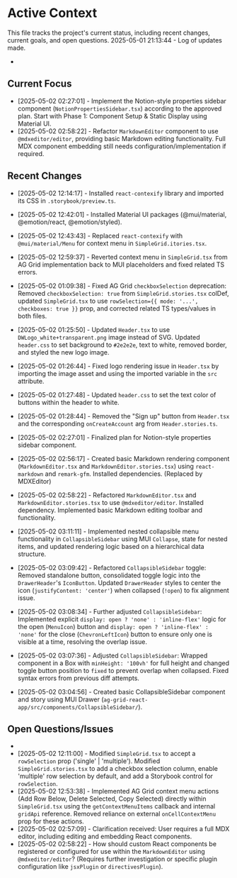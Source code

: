 # Active Context

  This file tracks the project's current status, including recent changes, current goals, and open questions.
  2025-05-01 21:13:44 - Log of updates made.

*

## Current Focus

*   [2025-05-02 02:27:01] - Implement the Notion-style properties sidebar component (`NotionPropertiesSidebar.tsx`) according to the approved plan. Start with Phase 1: Component Setup & Static Display using Material UI.
*   [2025-05-02 02:58:22] - Refactor `MarkdownEditor` component to use `@mdxeditor/editor`, providing basic Markdown editing functionality. Full MDX component embedding still needs configuration/implementation if required.

## Recent Changes

*   [2025-05-02 12:14:17] - Installed `react-contexify` library and imported its CSS in `.storybook/preview.ts`.
*   [2025-05-02 12:42:01] - Installed Material UI packages (@mui/material, @emotion/react, @emotion/styled).
*   [2025-05-02 12:43:43] - Replaced `react-contexify` with `@mui/material/Menu` for context menu in `SimpleGrid.itories.tsx`.
*   [2025-05-02 12:59:37] - Reverted context menu in `SimpleGrid.tsx` from AG Grid implementation back to MUI placeholders and fixed related TS errors.
*   [2025-05-02 01:09:38] - Fixed AG Grid `checkboxSelection` deprecation: Removed `checkboxSelection: true` from `SimpleGrid.stories.tsx` colDef, updated `SimpleGrid.tsx` to use `rowSelection={{ mode: '...', checkboxes: true }}` prop, and corrected related TS types/values in both files.
*   [2025-05-02 01:25:50] - Updated `Header.tsx` to use `DWLogo_white+transparent.png` image instead of SVG. Updated `header.css` to set background to `#2e2e2e`, text to white, removed border, and styled the new logo image.
*   [2025-05-02 01:26:44] - Fixed logo rendering issue in `Header.tsx` by importing the image asset and using the imported variable in the `src` attribute.
*   [2025-05-02 01:27:48] - Updated `header.css` to set the text color of buttons within the header to white.
*   [2025-05-02 01:28:44] - Removed the "Sign up" button from `Header.tsx` and the corresponding `onCreateAccount` arg from `Header.stories.ts`.
*   [2025-05-02 02:27:01] - Finalized plan for Notion-style properties sidebar component.
*   [2025-05-02 02:56:17] - Created basic Markdown rendering component (`MarkdownEditor.tsx` and `MarkdownEditor.stories.tsx`) using `react-markdown` and `remark-gfm`. Installed dependencies. (Replaced by MDXEditor)
*   [2025-05-02 02:58:22] - Refactored `MarkdownEditor.tsx` and `MarkdownEditor.stories.tsx` to use `@mdxeditor/editor`. Installed dependency. Implemented basic Markdown editing toolbar and functionality.

*   [2025-05-02 03:11:11] - Implemented nested collapsible menu functionality in `CollapsibleSidebar` using MUI `Collapse`, state for nested items, and updated rendering logic based on a hierarchical data structure.
*   [2025-05-02 03:09:42] - Refactored `CollapsibleSidebar` toggle: Removed standalone button, consolidated toggle logic into the `DrawerHeader`'s `IconButton`. Updated `DrawerHeader` styles to center the icon (`justifyContent: 'center'`) when collapsed (`!open`) to fix alignment issue.
*   [2025-05-02 03:08:34] - Further adjusted `CollapsibleSidebar`: Implemented explicit `display: open ? 'none' : 'inline-flex'` logic for the open (`MenuIcon`) button and `display: open ? 'inline-flex' : 'none'` for the close (`ChevronLeftIcon`) button to ensure only one is visible at a time, resolving the overlap issue.
*   [2025-05-02 03:07:36] - Adjusted `CollapsibleSidebar`: Wrapped component in a Box with `minHeight: '100vh'` for full height and changed toggle button position to `fixed` to prevent overlap when collapsed. Fixed syntax errors from previous diff attempts.
*   [2025-05-02 03:04:56] - Created basic CollapsibleSidebar component and story using MUI Drawer (`ag-grid-react-app/src/components/CollapsibleSidebar/`).
## Open Questions/Issues

*
*   [2025-05-02 12:11:00] - Modified `SimpleGrid.tsx` to accept a `rowSelection` prop ('single' | 'multiple'). Modified `SimpleGrid.stories.tsx` to add a checkbox selection column, enable 'multiple' row selection by default, and add a Storybook control for `rowSelection`.
*   [2025-05-02 12:53:38] - Implemented AG Grid context menu actions (Add Row Below, Delete Selected, Copy Selected) directly within `SimpleGrid.tsx` using the `getContextMenuItems` callback and internal `gridApi` reference. Removed reliance on external `onCellContextMenu` prop for these actions.
*   [2025-05-02 02:57:09] - Clarification received: User requires a full MDX editor, including editing and embedding React components.
*   [2025-05-02 02:58:22] - How should custom React components be registered or configured for use within the `MarkdownEditor` using `@mdxeditor/editor`? (Requires further investigation or specific plugin configuration like `jsxPlugin` or `directivesPlugin`).